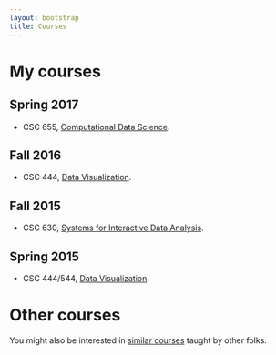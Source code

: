 ```yaml
---
layout: bootstrap
title: Courses
---
```


# My courses

## Spring 2017

- CSC 655, [Computational Data Science](http://cscheid.net/courses/spr17/cs655/).

## Fall 2016

- CSC 444, [Data Visualization](http://cscheid.net/courses/fal16/cs444).

## Fall 2015

- CSC 630, [Systems for Interactive Data Analysis](http://cscheid.net/courses/fal15/cs630).

## Spring 2015

- CSC 444/544,
  [Data Visualization](http://cscheid.net/courses/spr15/cs444).
 
# Other courses

You might also be interested in [similar courses](other_courses.html) taught by other folks.
